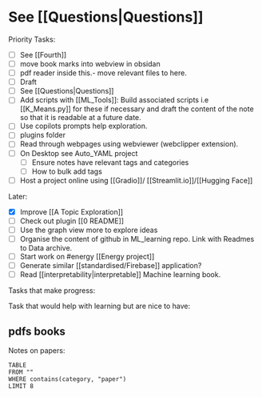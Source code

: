 # See [[Questions|Questions]]

Priority Tasks:
- [ ] See [[Fourth]]
- [ ] move book marks into webview in obsidan
- [ ] pdf reader inside this.- move relevant files to  here.
- [ ] Draft 
- [ ] See [[Questions|Questions]]
- [ ] Add scripts with [[ML_Tools]]: Build associated scripts i.e [[K_Means.py]] for these if necessary and draft the content of the note so that it is readable at a future date.
- [ ] Use copilots prompts help exploration.
- [ ] plugins folder
- [ ] Read through webpages using webviewer (webclipper extension).
- [ ] On Desktop see Auto_YAML project
	- [ ] Ensure notes have relevant tags and categories
	- [ ] How to bulk add tags
- [ ] Host a project online using [[Gradio]]/ [[Streamlit.io]]/[[Hugging Face]]

Later:
- [x] Improve [[A Topic Exploration]]
- [ ] Check out plugin [[0 README]]
- [ ] Use the graph view more to explore ideas
- [ ] Organise the content of github in ML_learning repo. Link with Readmes to Data archive.
- [ ] Start work on #energy [[Energy project]]
- [ ] Generate similar [[standardised/Firebase]] application?
- [ ] Read [[interpretability|interpretable]] Machine learning book.

Tasks that make progress:

Task that would help with learning but are nice to have:

pdfs books
- 

Notes on papers:
```dataview
TABLE
FROM ""
WHERE contains(category, "paper")
LIMIT 8
```




